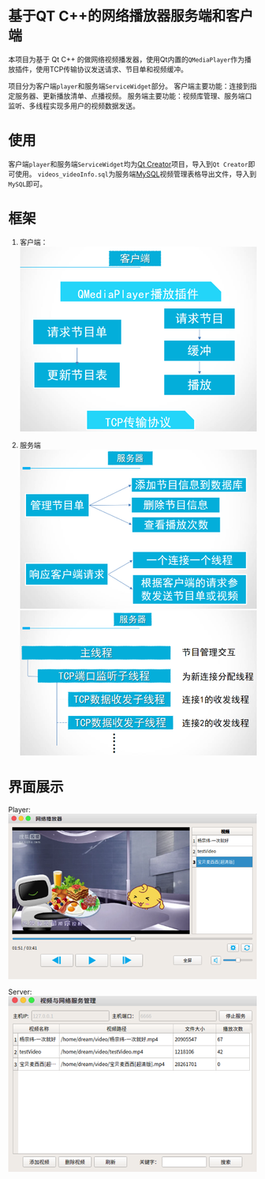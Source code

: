 # 基于QT C++的网络播放器服务端和客户端

本项目为基于 Qt C++ 的做网络视频播发器，使用Qt内置的`QMediaPlayer`作为播放插件，使用TCP传输协议发送请求、节目单和视频缓冲。 

 项目分为客户端`player`和服务端`ServiceWidget`部分。 
 客户端主要功能：连接到指定服务器、更新播放清单、点播视频。 
 服务端主要功能：视频库管理、服务端口监听、多线程实现多用户的视频数据发送。

 # 使用
 客户端`player`和服务端`ServiceWidget`均为[Qt Creator](https://www.qt.io/zh-cn/product/development-tools)项目，导入到`Qt Creator`即可使用。 
 `videos_videoInfo.sql`为服务端[MySQL](https://www.mysql.com/cn/downloads/)视频管理表格导出文件，导入到`MySQL`即可。

# 框架
1. 客户端：
![player framework](img/player_framwork.png)

2. 服务端
![server framework](img/server_framewrok1.png)
![server framework](img/server_framewrok2.png)

# 界面展示
Player:
![player](img/player.png)

Server:
![Server](img/server.png)

